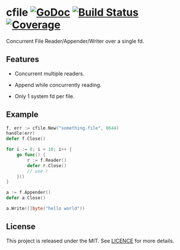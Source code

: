 # cfile [![GoDoc](https://godoc.org/github.com/PathDNA/cfile?status.svg)](https://godoc.org/github.com/PathDNA/cfile) [![Build Status](https://travis-ci.org/PathDNA/cfile.svg?branch=master)](https://travis-ci.org/PathDNA/cfile) [![Coverage](https://gocover.io/_badge/github.com/PathDNA/cfile)](https://gocover.io/github.com/PathDNA/cfile)

Concurrent File Reader/Appender/Writer over a single fd.

## Features

* Concurrent multiple readers.

* Append while concurrently reading.

* Only 1 system fd per file.

## Example

```go
f, err := cfile.New("something.file", 0644)
handle(err)
defer f.Close()

for i := 0; i < 10; i++ {
	go func() {
		r := f.Reader()
		defer r.Close()
		// use r
	}()
}

a := f.Appender()
defer a.Close()

a.Write([]byte("hello world"))
```

## License

This project is released under the MIT. See [LICENCE](LICENCE) for more details.
